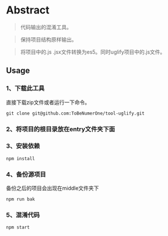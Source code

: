 # Abstract
> 代码输出的混淆工具。

> 保持项目结构原样输出。
 
> 将项目中的.js .jsx文件转换为es5。同时uglify项目中的.js文件。

## Usage
### 1、下载此工具

直接下载zip文件或者运行一下命令。

```
git clone git@github.com:ToBeNumerOne/tool-uglify.git
```

### 2、将项目的根目录放在entry文件夹下面

### 3、安装依赖

```
npm install
```

### 4、备份源项目

备份之后的项目会出现在middle文件夹下

```
npm run bak
```

### 5、混淆代码

```
npm start
```



